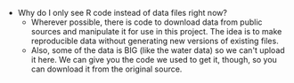 * Why do I only see R code instead of data files right now?
  - Wherever possible, there is code to download data from public sources and manipulate it for use in this project. The idea is to make reproducible data without generating new versions of existing files. 
  - Also, some of the data is BIG (like the water data) so we can't upload it here. We can give you the code we used to get it, though, so you can download it from the original source.
